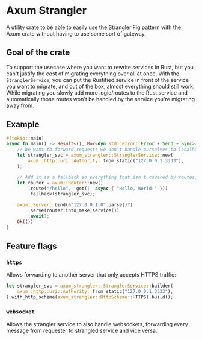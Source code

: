 # Axum Strangler

A utility crate to be able to easily use the Strangler Fig pattern with the Axum crate without having to use some sort of gateway.

## Goal of the crate

To support the usecase where you want to rewrite services in Rust, but you can't justify the
cost of migrating everything over all at once.
With the `StranglerService`, you can put the Rustified service in front of the service you want
to migrate, and out of the box, almost everything should still work.
While migrating you slowly add more logic/routes to the Rust service and automatically those routes
won't be handled by the service you're migrating away from.

## Example

```rust
#[tokio::main]
async fn main() -> Result<(), Box<dyn std::error::Error + Send + Sync>> {
    // We want to forward requests we don't handle ourselves to localhost:3333
    let strangler_svc = axum_strangler::StranglerService::new(
        axum::http::uri::Authority::from_static("127.0.0.1:3333"),
    );

    // Add it as a fallback so everything that isn't covered by routes, get forwarded to the strangled service.
    let router = axum::Router::new()
        .route("/hello",  get(|| async { "Hello, World!" }))
        .fallback(strangler_svc);

    axum::Server::bind(&"127.0.0.1:0".parse()?)
        .serve(router.into_make_service())
        .await?;
    Ok(())
}
```

## Feature flags

### `https`

Allows forwarding to another server that only accepts HTTPS traffic:

```rust
let strangler_svc = axum_strangler::StranglerService::builder(
    axum::http::uri::Authority::from_static("127.0.0.1:3333"),
).with_http_scheme(axum_strangler::HttpScheme::HTTPS).build();
```

### `websocket`

Allows the strangler service to also handle websockets, forwarding every message from requester to strangled service and vice versa.
